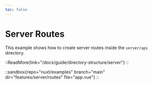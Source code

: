 ```yaml
---
toc: false
---
```


# Server Routes

This example shows how to create server routes inside the `server/api` directory.

::ReadMore{link="/docs/guide/directory-structure/server"}
::

::sandbox{repo="nuxt/examples" branch="main" dir="features/server/routes" file="app.vue"}
::
